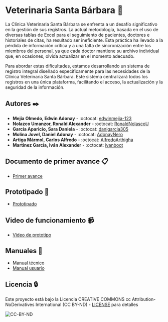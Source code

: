 # Veterinaria Santa Bárbara 🔎

La Clínica Veterinaria Santa Bárbara se enfrenta a un desafío significativo en la gestión de sus registros. La actual metodología, basada en el uso de diversas tablas de Excel para el seguimiento de pacientes, doctores e historiales de citas, ha resultado ser ineficiente. Esta práctica ha llevado a la pérdida de información crítica y a una falta de sincronización entre los miembros del personal, ya que cada doctor mantiene su archivo individual que, en ocasiones, olvida actualizar en el momento adecuado.

Para abordar estas dificultades, estamos desarrollando un sistema de registro integral diseñado específicamente para las necesidades de la Clínica Veterinaria Santa Bárbara. Este sistema centralizará todos los registros en una única plataforma, facilitando el acceso, la actualización y la seguridad de la información.

## Autores ✒️

* **Mejía Olmedo, Edwin Adonay** - :octocat: [edwinmejia-123](https://github.com/edwinmejia-123)
* **Nolazco Umanzor, Ronald Alexander** - :octocat: [RonaldNolascoU](https://github.com/RonaldNolascoU)
* **García Aparicio, Sara Daniela** - :octocat: [danigarcia305](https://github.com/danigarcia305)
* **Molina Jovel, Daniel Adonay** - :octocat: [AdonayNero](https://github.com/AdonayNero)
* **Artiga Mármol, Carlos Alfredo** - :octocat: [AlfredoArthigha](https://github.com/AlfredoArthigha)
* **Martínez García, Iván Alexander** - :octocat: [ivanboot](https://github.com/ivanboot)

## Documento de primer avance 📋
* [Primer avance](https://drive.google.com/file/d/1x5uFewfeQoMA_UKi8ejVF92YXIxPzwDc/view?usp=sharing)
  

## Prototipado 📄
* [Prototipado](https://www.figma.com/file/Tki9mI6u2NNfQFzp5ldFwh/PROTOTIPO%3A-SISTEMAS-DE-VETERINARIA?type=design&node-id=0-1&mode=design&t=ZZJ6VNHamoxMICPj-0)

## Video de funcionamiento 📹
* [Video de prototipo](https://drive.google.com/file/d/1w2fSn87dGc1fB_qO1fhXB4qbUV90Brf5/view?usp=sharing)

## Manuales 📝
* [Manual técnico](https://drive.google.com/file/d/1mi7Xi9GSHJCS3cA3Z-QHurVJFs2aQ1V9/view?usp=drive_link)
* [Manual usuario](https://drive.google.com/file/d/1nPgw6B5r_DEiL5U-0JcAPOUCTxNWUKa1/view?usp=sharing)

## Licencia 🔒 

Este proyecto está bajo la Licencia CREATIVE COMMONS cc Attribution-NoDerivatives International (CC BY-ND) - [LICENSE](https://creativecommons.org/licenses/by-nd/4.0/legalcode.en) para detalles

![CC-BY-ND](https://drive.google.com/uc?id=1O-Nsr9u9V7p5nYISysKUmiZePFJgbzwc)
